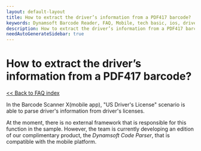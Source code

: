 ```yaml
---
layout: default-layout
title: How to extract the driver’s information from a PDF417 barcode? 
keywords: Dynamsoft Barcode Reader, FAQ, Mobile, tech basic, ios, driver license, info
description: How to extract the driver’s information from a PDF417 barcode? 
needAutoGenerateSidebar: true
---
```


# How to extract the driver’s information from a PDF417 barcode? 

[<< Back to FAQ index](index.md)

In the Barcode Scanner X(mobile app), "US Driver's License" scenario is able to parse driver's information from driver's licenses.

At the moment, there is no external framework that is responsible for this function in the sample. However, the team is currently developing an edition of our complimentary product, the *Dynamsoft Code Parser*, that is compatible with the mobile platform.